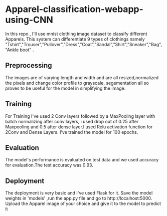 # Apparel-classification-webapp-using-CNN

In this repo , I'll use mnist clothing image dataset to classify different Apparels.
This system can differentiate 9 types of clothings namely "Tshirt","Trouser","Pullover","Dress","Coat","Sandal","Shirt","Sneaker","Bag","Ankle boot" . 


## **Preprocessing**

The images are of varying length and width and are all resized,normalized the pixels and change color profile to grayscale, segementation all so proves to be useful for the model in simplifying the image.

## **Training**

For Training I've used 2 Conv layers followed by a MaxPooling layer with batch normalizing after conv layers, i used drop out of 0.25 after Maxpooling and 0.5 after dense layer.I used Relu activation function for 2Conv and Dense Layers. I've trained the model for 100 epochs.

## **Evaluation**

The model's performance is evaluated on test data and we used accuracy for evaluation.The test accuracy was 0.93.

## **Deployment**

The deployment is very basic and I've used Flask for it. Save the model weights in 'models' ,run the app.py file and go to http://localhost:5000. Upload the Apparel image of your choice and give it to the model to predict it
